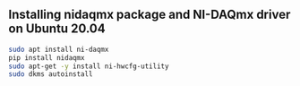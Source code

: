 ## Installing nidaqmx package and NI-DAQmx driver on Ubuntu 20.04
```bash
sudo apt install ni-daqmx
pip install nidaqmx
sudo apt-get -y install ni-hwcfg-utility
sudo dkms autoinstall
```

